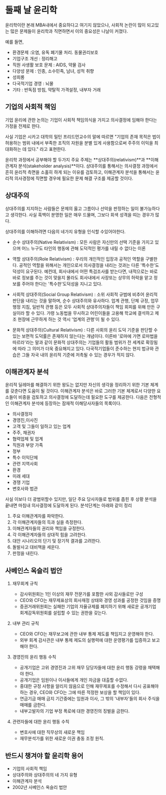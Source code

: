 # 둘째 날 윤리학
 윤리학이란 본래 MBA내에서 중요하다고 여기지 않았으나, 사회적 논란이 많이 되고있는 많은 문제들이 윤리학과 직면하면서 이의 중요성은 나날이 커졌다.

 예를 들면,
  - 환경문제 :오염, 유독 폐기물 처리. 동물권리보호
  - 기업구조 개선 : 정리해고
  - 직원 사생활 보호 문제 : AIDS, 약물 검사
  - 다양성 문제 : 인종, 소수민족, 남녀, 성적 취향
  - 성희롱
  - 다국적기업 경영 : 뇌물
  - 기타 : 반독점 방침, 약탈적 가격설정, 내부자 거래

## 기업의 사회적 책임
 기업 윤리에 관한 논의는 기업이 사회적 책임의식을 가지고 의사결정에 임해야 한다는 가정을 전제로 한다.

 사실 기업은 시카고 대학의 밀턴 프리드먼교수의 말에 따르면 "기업의 존재 목적은 법이 허용하는 범위 내에서 부족한 조직의 자원을 분별 있게 사용함으로써 주주의 이익을 최대화하는 데 있다." 라고 표현한다.

 윤리학 과정에서 공부해야 할 두가지 주요 주제는 **상대주의(relativism)**과 **이해관계자 분석(stakeholder analysis)**이다. 상대주의를 통해서는 의사결정 과정에서 흔히 윤리적 측면을 소홀히 하게 되는 이유를 검토하고, 이해관계자 분석을 통해서는 윤리적 의사경정에 직면할 경우에 필요한 문제 해결 구조를 제공할 것이다.

## 상대주의
 상대주의를 지지하는 사람들은 문제의 옳고 그름이나 선악을 판정하는 일이 불가능하다고 생각한다. 사실 흑백이 분명한 일은 매우 드물며, 그보다 회색 성격을 띠는 경우가 많다.

상대주의를 이해하려면 다음의 네가지 유형을 인식할 수있어야한다.

- 순수 상대주의(Native Relativism)
: 모든 사람은 자신만의 선택 기준을 가지고 있으며 어느 누구도 타인의 행동에 관해 도덕적인 평가를 내릴 수 없다는 이론


- 역할 상대주의(Role Relativism)
: 우리의 개인적인 입장과 공적인 역할을 구별한다. 공적인 역할을 위해서는 개인으로서 의사결정을 내리는 것과는 다른 '특수한'도덕성이 요구된다.
 예컨데, 회사내에서 어떤 특검조사를 받는다면, 내적으로는 바로바로 정보를 주는 것이 맞을지 몰라도 회사내에서 사장또는 상무의 허락을 맡고 정보를 주어야 한다는 '특수한'도덕성을 지니고 있다.


- 사회적 상대주의(Social Group Relativism)
: 소위 사회적 규범에 비추어 윤리적 판단을 내리는 것을 말하며, 순수 상대주의와 유사하다. 업계 관행, 단체 규정, 업무행정 지침, 일반적 관행 등은 모두 사회적 상대주의자들이 책임 회피를 위해 만든 구실이라 할 수 있다. 가령 노동법을 무시하고 어린이들을 고용해 학교에 결석하고 제조 현장에 근무하게 하는 것 역시 '업계의 관행'이 될 수 있다.


- 문화적 상대주의(Cultural Relativism)
: 다른 사회의 윤리 도덕 기준을 판단할 수 있는 보편적 도덕률은 존재하지 않는다는 개념이다. 이른바 '로마에 가면 로마법을 따르라'라는 말과 같이 문화적 상대주의는 기업들의 활동 범위가 전 세계로 확장됨에 따라 그 의미가 더욱 중요해지고 있다. 다국적기업들이 준수하는 현지 법규와 관습은 그들 자국 내의 윤리적 기준에 저촉될 수 있는 경우가 적지 않다.

## 이해관계자 분석
 윤리적 딜레마를 해결하기 위한 왕도는 없지만 자신의 생각을 정리하기 위한 기본 체계를 갖춘다면 도움이 될 것이다. 이해관계자 분석은 바로 그러한 기본 체계로서 다양한 요소들이 비중을 검토하고 의사결정에 도달하는데 필요한 도구를 제공한다.
 다음은 전형적인 이해관계자 분석에 등장하는 잠재적 이해당사자들의 목록이다.

 - 의사결정자
 - 경영진,이사진
 - 고객 및 그들이 일하고 있는 업계
 - 주주, 채권자
 - 협력업체 및 업계
 - 직원과 부양 가족
 - 정부
 - 특수 이익단체
 - 관련 지역사회
 - 환경
 - 미래 세대
 - 경쟁 기업
 - 변호사와 법관

사실 이보다 더 광범위할수 있지만, 일단 주요 당사자들로 범위를 좁힌 후 상황 분석을 끝내면 마침내 의사결정에 도달하게 된다.
분석단계는 아래와 같이 정리

1. 주요 이해관계자를 파악한다.
2. 각 이해관계자들의 득과 실을 측정한다.
3. 이해관계자들의 권리와 책임을 규정한다.
4. 각 이해관계자들의 상대적 힘을 고려한다.
5. 대안 시나리오의 단기 및 장기적 결과를 고려한다.
6. 돌발사고 대비책을 세운다.
7. 판정을 내린다.

## 사베인스 옥슬리 법안

 1. 재무회계 규칙
    - 감사위원회는 1인 이상의 재무 전문가를 포함한 사외 감사들로만 구성
    - CEO와 CFO는 재무제표상의 회사재정 상태와 경영 성과를 공정한 것임을 증명
    - 증권거래위원회는 실패한 기업의 자율규제를 폐지하기 위해 새로운 공개기업 회계감독위원회를 설립할 수 있는 권한을 갖는다.
 2. 내부 관리 규칙
    - CEO와 CFO는 재무보고에 관한 내부 통제 제도를 책임지고 운영해야 한다.
    - 외부 회계 감사관은 내부 통제 제도의 실행력에 대한 운영평가를 입증하고 보고해야 한다.

 3. 경영진의 윤리 행동 수칙
    - 공개기업은 고위 경영진과 고위 재무 담당자들에 대한 윤리 행동 강령을 채택해야 한다.
    - 공개기업은 임원이나 이사들에게 개인 자금을 대출할 수없다.
    - 중대한 규정 사항을 알리지 않음으로 인해 재무제포를 수정해서 다시 공표해야 하는 경우, CEO와 CFO는 그에 따른 적정한 보상을 할 책임이 있다.
    - 연금기금 매매 금지 기간중에는 임원과 이사, 그 밖의 '내부자'들의 회사 주식을 매매를 금한다.
    - 내부고발자의 기업 부정 폭로에 대한 경영진의 징벌을 금한다.

 4. 관련자들에 대한 윤리 행동 수칙
    - 변호사에 대한 직무상의 새로운 책임
    - 재무분석가를 위한 새로운 이권 충동 조정 원칙.

## 반드시 챙겨야 할 윤리학 용어
 - 기업의 사회적 책임
 - 상대주의와 상대주의의 네 가지 유형
 - 이해관계자 분석
 - 2002년 사베인스 옥슬리 법안
